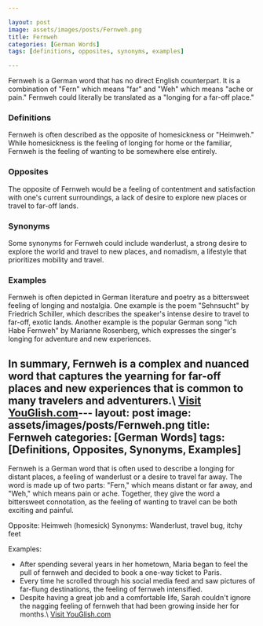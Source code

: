 ```yaml
---

layout: post
image: assets/images/posts/Fernweh.png
title: Fernweh
categories: [German Words]
tags: [definitions, opposites, synonyms, examples]

---
```


Fernweh is a German word that has no direct English counterpart. It is a combination of "Fern" which means "far" and "Weh" which means "ache or pain." Fernweh could literally be translated as a "longing for a far-off place."

### Definitions

Fernweh is often described as the opposite of homesickness or "Heimweh." While homesickness is the feeling of longing for home or the familiar, Fernweh is the feeling of wanting to be somewhere else entirely. 

### Opposites

The opposite of Fernweh would be a feeling of contentment and satisfaction with one's current surroundings, a lack of desire to explore new places or travel to far-off lands.

### Synonyms

Some synonyms for Fernweh could include wanderlust, a strong desire to explore the world and travel to new places, and nomadism, a lifestyle that prioritizes mobility and travel.

### Examples

Fernweh is often depicted in German literature and poetry as a bittersweet feeling of longing and nostalgia. One example is the poem "Sehnsucht" by Friedrich Schiller, which describes the speaker's intense desire to travel to far-off, exotic lands. Another example is the popular German song "Ich Habe Fernweh" by Marianne Rosenberg, which expresses the singer's longing for adventure and new experiences.

In summary, Fernweh is a complex and nuanced word that captures the yearning for far-off places and new experiences that is common to many travelers and adventurers.\ <a id="yg-widget-0" class="youglish-widget" data-query="Fernweh" data-lang="german" data-components="8412" data-auto-start="0" data-bkg-color="theme_light" data-title="How%20to%20pronounce%20Fernweh%20in%20German"  rel="nofollow" href="https://youglish.com">Visit YouGlish.com</a><script async src="https://youglish.com/public/emb/widget.js" charset="utf-8"></script>---
layout: post
image: assets/images/posts/Fernweh.png
title: Fernweh
categories: [German Words]
tags: [Definitions, Opposites, Synonyms, Examples]
---

Fernweh is a German word that is often used to describe a longing for distant places, a feeling of wanderlust or a desire to travel far away. The word is made up of two parts: "Fern," which means distant or far away, and "Weh," which means pain or ache. Together, they give the word a bittersweet connotation, as the feeling of wanting to travel can be both exciting and painful.

Opposite: Heimweh (homesick)
Synonyms: Wanderlust, travel bug, itchy feet

Examples:
- After spending several years in her hometown, Maria began to feel the pull of fernweh and decided to book a one-way ticket to Paris.
- Every time he scrolled through his social media feed and saw pictures of far-flung destinations, the feeling of fernweh intensified.
- Despite having a great job and a comfortable life, Sarah couldn't ignore the nagging feeling of fernweh that had been growing inside her for months.\ <a id="yg-widget-0" class="youglish-widget" data-query="Fernweh" data-lang="german" data-components="8412" data-auto-start="0" data-bkg-color="theme_light" data-title="How%20to%20pronounce%20Fernweh%20in%20German"  rel="nofollow" href="https://youglish.com">Visit YouGlish.com</a><script async src="https://youglish.com/public/emb/widget.js" charset="utf-8"></script>